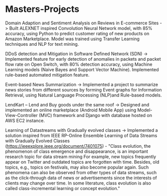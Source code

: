 # Masters-Projects

Domain Adaption and Sentiment Analysis on Reviews in E-commerce Sites ->
Built ALEXNET inspired Convolution Neural Network model, with 85% accuracy, using Python to predict customer rating of new products on Amazon Marketplace. Model was trained using Transfer Learning techniques and NLP for text mining.

DDoS detection and Mitigation in Software Defined Network (SDN) ->
Implemented feature for early detection of anomalies in packets and packet flow rate on Open Switch, with 80% detection accuracy, using Machine Learning models (Naive Bayes and Support Vector Machine). Implemented rule-based automated mitigation feature.

Event-based News Summarization ->
Implemented a project to summarize news stories from different sources by forming Event graphs for Information Retrieval, using Natural Language Processing (NLP)and Rule-based models.

LendKart – Lend and Buy goods under the same roof ->
Designed and implemented an online marketplace (Android Mobile App) using Model-View-Controller (MVC) framework and Django with database hosted on AWS EC2 instance.

Learning of Datastreams with Gradually evolved classes ->
Implemented a solution inspired from IEEE RP-Online Ensemble Learning of Data Streams with Gradually Evolved Classes (https://ieeexplore.ieee.org/document/7401075) - "Class evolution, the phenomenon of class emergence and disappearance, is an important research topic for data stream mining For example, new topics frequently appear on Twitter and outdated topics are forgotten with time. Besides, old topics, e.g., topics on festivals, may also become popular again. Such phenomena can also be observed from other types of data streams, such as the click-through data of news or advertisements since the interests of clients may change over time. In some literature, class evolution is also called class-incremental learning or concept evolution."
